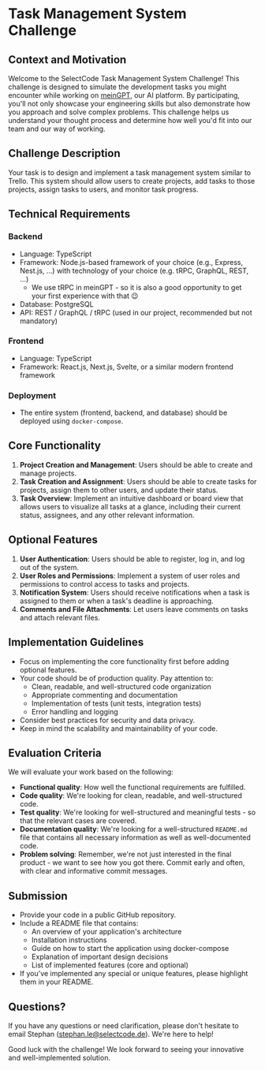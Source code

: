 # Task Management System Challenge

## Context and Motivation

Welcome to the SelectCode Task Management System Challenge! This challenge is designed to simulate the development tasks you might encounter while working on [meinGPT](https://meingpt.com), our AI platform. By participating, you'll not only showcase your engineering skills but also demonstrate how you approach and solve complex problems. This challenge helps us understand your thought process and determine how well you'd fit into our team and our way of working.

## Challenge Description

Your task is to design and implement a task management system similar to Trello. This system should allow users to create projects, add tasks to those projects, assign tasks to users, and monitor task progress.

## Technical Requirements

### Backend

- Language: TypeScript
- Framework: Node.js-based framework of your choice (e.g., Express, Nest.js, ...) with technology of your choice (e.g. tRPC, GraphQL, REST, ...)
  - We use tRPC in meinGPT - so it is also a good opportunity to get your first experience with that 😉
- Database: PostgreSQL
- API: REST / GraphQL / tRPC (used in our project, recommended but not mandatory)

### Frontend

- Language: TypeScript
- Framework: React.js, Next.js, Svelte, or a similar modern frontend framework

### Deployment

- The entire system (frontend, backend, and database) should be deployed using `docker-compose`.

## Core Functionality

1. **Project Creation and Management**: Users should be able to create and manage projects.
2. **Task Creation and Assignment**: Users should be able to create tasks for projects, assign them to other users, and update their status.
3. **Task Overview**: Implement an intuitive dashboard or board view that allows users to visualize all tasks at a glance, including their current status, assignees, and any other relevant information.

## Optional Features

1. **User Authentication**: Users should be able to register, log in, and log out of the system.
2. **User Roles and Permissions**: Implement a system of user roles and permissions to control access to tasks and projects.
3. **Notification System**: Users should receive notifications when a task is assigned to them or when a task's deadline is approaching.
4. **Comments and File Attachments**: Let users leave comments on tasks and attach relevant files.

## Implementation Guidelines

- Focus on implementing the core functionality first before adding optional features.
- Your code should be of production quality. Pay attention to:
  - Clean, readable, and well-structured code organization
  - Appropriate commenting and documentation
  - Implementation of tests (unit tests, integration tests)
  - Error handling and logging
- Consider best practices for security and data privacy.
- Keep in mind the scalability and maintainability of your code.

## Evaluation Criteria

We will evaluate your work based on the following:

- **Functional quality**: How well the functional requirements are fulfilled.
- **Code quality**: We're looking for clean, readable, and well-structured code.
- **Test quality**: We're looking for well-structured and meaningful tests - so that the relevant cases are covered.
- **Documentation quality**: We're looking for a well-structured `README.md` file that contains all necessary information as well as well-documented code.
- **Problem solving**: Remember, we're not just interested in the final product - we want to see how you got there. Commit early and often, with clear and informative commit messages.

## Submission

- Provide your code in a public GitHub repository.
- Include a README file that contains:
  - An overview of your application's architecture
  - Installation instructions
  - Guide on how to start the application using docker-compose
  - Explanation of important design decisions
  - List of implemented features (core and optional)
- If you've implemented any special or unique features, please highlight them in your README.

## Questions?

If you have any questions or need clarification, please don't hesitate to email Stephan (stephan.le@selectcode.de). We're here to help!

Good luck with the challenge! We look forward to seeing your innovative and well-implemented solution.